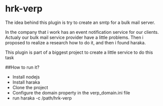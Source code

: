 # hrk-verp
The idea behind this plugin is try to create an smtp for a bulk mail server.

In the company that i work has an event notification service for our clients.
Actualy our bulk mail service provider have a little problems.
Then i proposed to realize a research how to do it, and then i found haraka.

This plugin is part of a biggest project to create a little service to do this task

##How to run it?
* Install nodejs
* Install haraka
* Clone the project
* Configure the domain property in the verp_domain.ini file
* run haraka -c /path/hrk-verp
